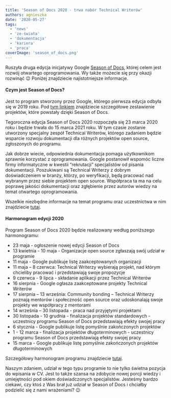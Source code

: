 ```yaml
---
title: 'Season of Docs 2020 - trwa nabór Technical Writerów'
authors: agnieszka
date: '2020-05-27'
tags:
  - 'news'
  - 'ze-świata'
  - 'dokumentacja'
  - 'kariera'
  - 'praca'
coverImage: 'season_of_docs.png'
---
```


Ruszyła druga edycja inicjatywy Google
[Season of Docs](https://developers.google.com/season-of-docs), której celem
jest rozwój otwartego oprogramowania. Wy także możecie się przy okazji rozwinąć
😉 Poniżej znajdziecie najistotniejsze informacje.

<!--truncate-->

#### Czym jest Season of Docs?

Jest to program stworzony przez Google, którego pierwsza edycja odbyła się w
2019 roku. Pod
[tym linkiem](https://developers.google.com/season-of-docs/docs/2019/participants)
znajdziecie szczegółowe zestawienie projektów, które powstały dzięki Season of
Docs.

Tegoroczna edycja Season of Docs 2020 rozpoczęła się 23 marca 2020 roku i będzie
trwała do 15 marca 2021 roku. W tym czasie zostanie utworzony specjalny zespół
Technical Writerów, którego zadaniem będzie wsparcie rozwoju dokumentacji dla
różnych projektów open source, zgłoszonych do programu.

Jak dobrze wiecie, odpowiednia dokumentacja pomaga użytkownikom sprawnie
korzystać z oprogramowania. Google postanowił wspomóc liczne firmy informatyczne
w kwestii “rekrutacji” specjalistów od pisania dokumentacji. Poszukiwani są
Technical Writerzy z dobrym doświadczeniem w branży, którzy, po weryfikacji,
będą pracować nad wybranym przez siebie projektem open source. Współpraca ta ma
na celu poprawę jakości dokumentacji oraz zgłębienie przez autorów wiedzy na
temat otwartego oprogramowania.

Wszelkie niezbędne informacje na temat programu oraz uczestnictwa w nim
znajdziecie [tutaj](https://developers.google.com/season-of-docs).

#### Harmonogram edycji 2020

Program Season of Docs 2020 będzie realizowany według poniższego harmonogramu:

- 23 maja - ogłoszenie nowej edycji Season of Docs
- 13 kwietnia - 10 maja - Organizacje open source zgłaszają swój udział w
  programie
- 11 maja - Google publikuje listę zaakceptowanych organizacji
- 11 maja – 8 czerwca: Technical Writerzy wybierają projekt, nad którym
  chcieliby pracować i przedstawiają swoje propozycje
- 9 czerwca - 9 lipca - składanie aplikacji przez Technical Writerów
- 16 sierpnia - Google ogłasza zaakceptowane projekty Technical Writerów
- 17 sierpnia – 13 września: Community bonding – Technical Writerzy poznają
  mentorów i społeczność open source oraz udoskonalają swoje projekty we
  współpracy z mentorami
- 14 września – 30 listopada - praca nad przyjętymi projektami
- 30 listopada - 10 grudnia - finalizacja projektów standardowych - uczestnicy
  programu Season of Docs przedstawiają efekty swojej pracy
- 6 stycznia - Google publikuje listę pomyślnie zakończonych projektów
- 1 - 12 marca - finalizacja projektów długoterminowych - uczestnicy programu
  Season of Docs przedstawiają efekty swojej pracy
- 15 marca - Google publikuje listę pomyślnie zakończonych projektów
  długoterminowych

Szczegółowy harmonogram programu znajdziecie
[tutaj](https://developers.google.com/season-of-docs/docs/timeline).

Naszym zdaniem, udział w tego typu programie to nie tylko świetna pozycja do
wpisania w CV. Jest to także szansa na zdobycie nowej porcji wiedzy i
umiejętności pod okiem doświadczonych specjalistów. Jesteśmy bardzo ciekawi, czy
ktoś z Was brał już udział w Season of Docs i chciałby podzielić się z nami
wrażeniami? 😉
